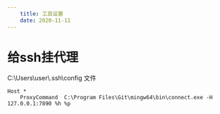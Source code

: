 ```yaml
---
    title: 工具设置
    date: 2020-11-11
--- 
```


# 给ssh挂代理

C:\\Users\\user\\.ssh\\config 文件

```
Host *
    ProxyCommand  C:\Program Files\Git\mingw64\bin\connect.exe -H 127.0.0.1:7890 %h %p 
```



